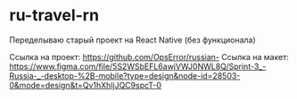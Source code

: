 # ru-travel-rn

Переделываю старый проект на React Native (без функционала)

Ссылка на проект: https://github.com/OpsError/russian-
Ссылка на макет: https://www.figma.com/file/5S2WSbEFL6awjVWJ0NWL8Q/Sprint-3_-Russia-_-desktop-%2B-mobile?type=design&node-id=28503-0&mode=design&t=Qv1hXhljJQC9spcT-0